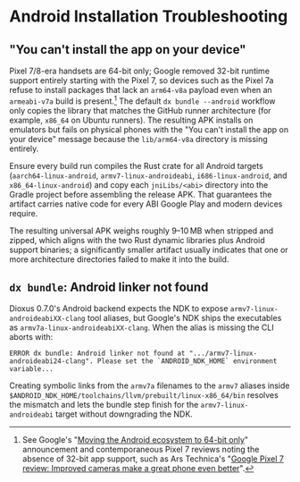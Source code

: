 # Android Installation Troubleshooting

## "You can't install the app on your device"

Pixel 7/8-era handsets are 64-bit only; Google removed 32-bit runtime support entirely starting with the Pixel 7, so devices such
as the Pixel 7a refuse to install packages that lack an `arm64-v8a` payload even when an `armeabi-v7a` build is present.[^pixel64]
The default `dx bundle --android` workflow only copies the library that matches the GitHub runner architecture (for example,
`x86_64` on Ubuntu runners). The resulting APK installs on emulators but fails on physical phones with the "You can't install the
app on your device" message because the `lib/arm64-v8a` directory is missing entirely.

Ensure every build run compiles the Rust crate for all Android targets (`aarch64-linux-android`, `armv7-linux-androideabi`,
`i686-linux-android`, and `x86_64-linux-android`) and copy each `jniLibs/<abi>` directory into the Gradle project before
assembling the release APK. That guarantees the artifact carries native code for every ABI Google Play and modern devices require.

The resulting universal APK weighs roughly 9–10 MB when stripped and zipped, which aligns with the two Rust dynamic libraries plus
Android support binaries; a significantly smaller artifact usually indicates that one or more architecture directories failed to
make it into the build.

## `dx bundle`: Android linker not found

Dioxus 0.7.0's Android backend expects the NDK to expose `armv7-linux-androideabiXX-clang` tool aliases, but Google's NDK ships the
executables as `armv7a-linux-androideabiXX-clang`. When the alias is missing the CLI aborts with:

```
ERROR dx bundle: Android linker not found at ".../armv7-linux-androideabi24-clang". Please set the `ANDROID_NDK_HOME` environment variable...
```

Creating symbolic links from the `armv7a` filenames to the `armv7` aliases inside
`$ANDROID_NDK_HOME/toolchains/llvm/prebuilt/linux-x86_64/bin` resolves the mismatch and lets the bundle step finish for the
`armv7-linux-androideabi` target without downgrading the NDK.

[^pixel64]: See Google's "[Moving the Android ecosystem to 64-bit only](https://android-developers.googleblog.com/2022/08/moving-android-ecosystem-to-64-bit-only.html)"
announcement and contemporaneous Pixel 7 reviews noting the absence of 32-bit app support, such as Ars Technica's
"[Google Pixel 7 review: Improved cameras make a great phone even better](https://arstechnica.com/gadgets/2022/10/google-pixel-7-review/)".

